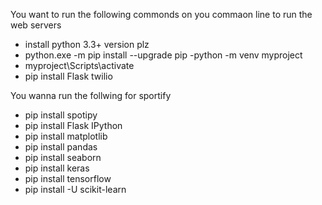 You want to run the following commonds on you commaon line to run the web servers

- install python 3.3+ version plz
- python.exe -m pip install --upgrade pip 
-python -m venv myproject
- myproject\Scripts\activate
- pip install Flask twilio

You wanna run the follwing for sportify
- pip install spotipy
- pip install Flask IPython
- pip install matplotlib
- pip install pandas
- pip install seaborn
- pip install keras
- pip install tensorflow
- pip install -U scikit-learn